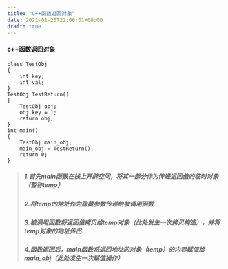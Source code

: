 ```yaml
---
title: "C++函数返回对象"
date: 2021-01-26T22:06:01+08:00
draft: true
---
```


#### c++函数返回对象

```
class TestObj
{
	int key;
	int val;
}
TestObj TestReturn()
{
	TestObj obj;
	obj.key = 1;
	return obj;
}
int main()
{
	TestObj main_obj;
	main_obj = TestReturn();
	return 0;
}
```



> ##### 1.首先main函数在栈上开辟空间，将其一部分作为传递返回值的临时对象（暂称temp）
>
> ##### 2.将temp的地址作为隐藏参数传递给被调用函数
>
> ##### 3.被调用函数将返回值拷贝给temp对象（此处发生一次拷贝构造），并将temp对象的地址传出
>
> ##### 4.函数返回后，main函数将返回地址的对象（temp）的内容赋值给main_obj（此处发生一次赋值操作）
